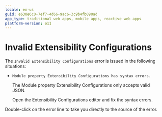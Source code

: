 ```yaml
---
locale: en-us
guid: e630e6c0-7ef7-4d66-9ac6-3c9b4fb090ad
app_type: traditional web apps, mobile apps, reactive web apps
platform-version: o11
---
```


# Invalid Extensibility Configurations

The `Invalid Extensibility Configurations` error is issued in the following situations:

* `Module property Extensibility Configurations has syntax errors.`

    The Module property Extensibility Configurations only accepts valid JSON.

    Open the Extensibility Configurations editor and fix the syntax errors.

Double-click on the error line to take you directly to the source of the error.
